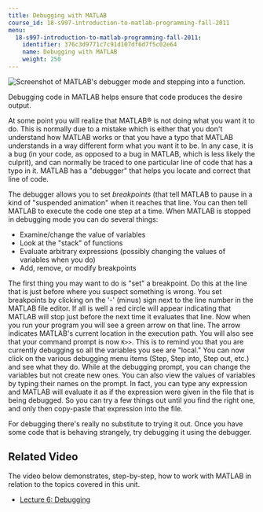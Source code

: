 ```yaml
---
title: Debugging with MATLAB
course_id: 18-s997-introduction-to-matlab-programming-fall-2011
menu:
  18-s997-introduction-to-matlab-programming-fall-2011:
    identifier: 376c3d9771c7c91d107df6d7f5c02e64
    name: Debugging with MATLAB
    weight: 250
---
```

![Screenshot of MATLAB's debugger mode and stepping into a function.](https://open-learning-course-data-ci.s3.amazonaws.com/18-s997-introduction-to-matlab-programming-fall-2011/7437327ae5bfda2370d06765bd18a913_Unit_6_image.jpg)

Debugging code in MATLAB helps ensure that code produces the desire output.

At some point you will realize that MATLAB® is not doing what you want it to do. This is normally due to a mistake which is either that you don't understand how MATLAB works or that you have a typo that MATLAB understands in a way different form what you want it to be. In any case, it is a bug (in your code, as opposed to a bug in MATLAB, which is less likely the culprit), and can normally be traced to one particular line of code that has a typo in it. MATLAB has a "debugger" that helps you locate and correct that line of code.

The debugger allows you to set _breakpoints_ (that tell MATLAB to pause in a kind of "suspended animation" when it reaches that line. You can then tell MATLAB to execute the code one step at a time. When MATLAB is stopped in debugging mode you can do several things:

*   Examine/change the value of variables
*   Look at the "stack" of functions
*   Evaluate arbitrary expressions (possibly changing the values of variables when you do)
*   Add, remove, or modify breakpoints

The first thing you may want to do is "set" a breakpoint. Do this at the line that is just before where you suspect something is wrong. You set breakpoints by clicking on the '-' (minus) sign next to the line number in the MATLAB file editor. If all is well a red circle will appear indicating that MATLAB will stop just before the next time it evaluates that line. Now when you run your program you will see a green arrow on that line. The arrow indicates MATLAB's current location in the execution path. You will also see that your command prompt is now `K>>`. This is to remind you that you are currently debugging so all the variables you see are "local." You can now click on the various debugging menu items (Step, Step into, Step out, etc.) and see what they do. While at the debugging prompt, you can change the variables but not create new ones. You can also view the values of variables by typing their names on the prompt. In fact, you can type any expression and MATLAB will evaluate it as if the expression were given in the file that is being debugged. So you can try a few things out until you find the right one, and only then copy-paste that expression into the file.

For debugging there's really no substitute to trying it out. Once you have some code that is behaving strangely, try debugging it using the debugger.

Related Video
-------------

The video below demonstrates, step-by-step, how to work with MATLAB in relation to the topics covered in this unit.

*   [Lecture 6: Debugging](./resolveuid/67220f396760eeb42a09af32a393ec79)
